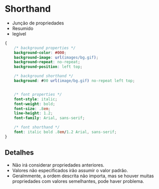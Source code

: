 # Shorthand

* Junção de propriedades
* Resumido
* legível

```css
{
    /* background properties */
    background-color: #000;
    background-image: url(images/bg.gif);
    background-repeat: no-repeat;
    background-position: left top;

    /* background shorthand */
    background: #00 url(image/bg.gif) no-repeat left top;


    /* font properties */
    font-style: italic;
    font-weight: bold;
    font-size: .8em;
    line-height: 1.2;
    font-family: Arial, sans-serif;

    /* font shorthand */
    font: italic bold .8em/1.2 Arial, sans-serif;
}

```

## Detalhes

* Não irá considerar propriedades anteriores.
* Valores não especificados irão assumir o valor padrão.
* Geralmmente, a ordem descrita não importa, mas se houver muitas propriedades com valores semelhantes, pode haver problema.